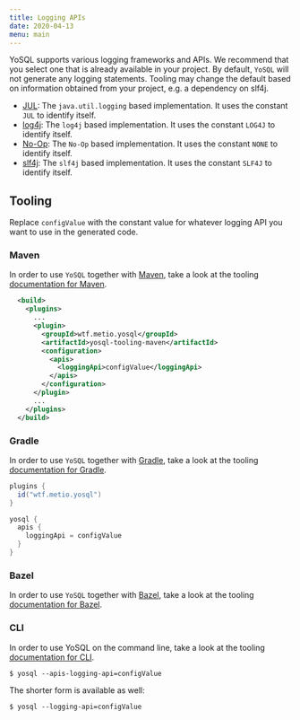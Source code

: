 ```yaml
---
title: Logging APIs
date: 2020-04-13
menu: main
---
```


YoSQL supports various logging frameworks and APIs. We recommend that you select one that is already available in your project. By default, `YoSQL` will not generate any logging statements. Tooling may change the default based on information obtained from your project, e.g. a dependency on slf4j.

- [JUL](./jul): The `java.util.logging` based implementation. It uses the constant `JUL` to identify itself.
- [log4j](./log4j): The `log4j` based implementation. It uses the constant `LOG4J` to identify itself.
- [No-Op](./no-op): The `No-Op` based implementation. It uses the constant `NONE` to identify itself.
- [slf4j](./slf4j): The `slf4j` based implementation. It uses the constant `SLF4J` to identify itself.

## Tooling

Replace `configValue` with the constant value for whatever logging API you want to use in the generated code.

### Maven

In order to use `YoSQL` together with [Maven](https://maven.apache.org/), take a look at the tooling [documentation
for Maven](../../../tooling/maven).

```xml
  <build>
    <plugins>
      ...
      <plugin>
        <groupId>wtf.metio.yosql</groupId>
        <artifactId>yosql-tooling-maven</artifactId>
        <configuration>
          <apis>
            <loggingApi>configValue</loggingApi>
          </apis>
        </configuration>
      </plugin>
      ...
    </plugins>
  </build>
```

### Gradle

In order to use `YoSQL` together with [Gradle](https://gradle.org/), take a look at the tooling [documentation for Gradle](../../../tooling/gradle).

```groovy
plugins {
  id("wtf.metio.yosql")
}

yosql {
  apis {
    loggingApi = configValue
  }
}
```

### Bazel

In order to use `YoSQL` together with [Bazel](https://bazel.build/), take a look at the tooling [documentation for
Bazel](../../../tooling/bazel).

### CLI

In order to use YoSQL on the command line, take a look at the tooling [documentation for CLI](../../../tooling/cli).

```shell
$ yosql --apis-logging-api=configValue
```

The shorter form is available as well:

```shell
$ yosql --logging-api=configValue
```
